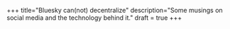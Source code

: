 +++
title="Bluesky can(not) decentralize"
description="Some musings on social media and the technology behind it."
draft = true
+++


